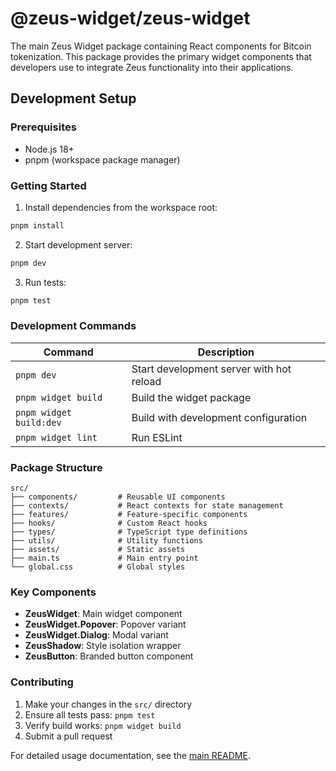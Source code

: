 # @zeus-widget/zeus-widget

The main Zeus Widget package containing React components for Bitcoin tokenization. This package provides the primary widget components that developers use to integrate Zeus functionality into their applications.

## Development Setup

### Prerequisites

- Node.js 18+
- pnpm (workspace package manager)

### Getting Started

1. Install dependencies from the workspace root:

```bash
pnpm install
```

2. Start development server:

```bash
pnpm dev
```

3. Run tests:

```bash
pnpm test
```

### Development Commands

| Command                 | Description                              |
| ----------------------- | ---------------------------------------- |
| `pnpm dev`              | Start development server with hot reload |
| `pnpm widget build`     | Build the widget package                 |
| `pnpm widget build:dev` | Build with development configuration     |
| `pnpm widget lint`      | Run ESLint                               |

### Package Structure

```
src/
├── components/         # Reusable UI components
├── contexts/           # React contexts for state management
├── features/           # Feature-specific components
├── hooks/              # Custom React hooks
├── types/              # TypeScript type definitions
├── utils/              # Utility functions
├── assets/             # Static assets
├── main.ts             # Main entry point
└── global.css          # Global styles
```

### Key Components

- **ZeusWidget**: Main widget component
- **ZeusWidget.Popover**: Popover variant
- **ZeusWidget.Dialog**: Modal variant
- **ZeusShadow**: Style isolation wrapper
- **ZeusButton**: Branded button component

### Contributing

1. Make your changes in the `src/` directory
2. Ensure all tests pass: `pnpm test`
3. Verify build works: `pnpm widget build`
4. Submit a pull request

For detailed usage documentation, see the [main README](../../README.md).
